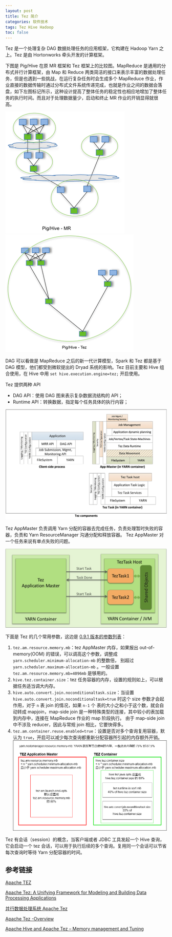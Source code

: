 ```yaml
---
layout: post
title: Tez 简介
categories: 软件技术
tags: Tez Hive Hadoop
toc: false
---
```


Tez 是一个处理复杂 DAG 数据处理任务的应用框架，它构建在 Hadoop Yarn 之上。Tez 是由 Hortonworks 牵头开发的计算框架。

下图是 Pig/Hive 在原 MR 框架和 Tez 框架上的比较图。MapReduce 是通用的分布式并行计算框架，由 Map 和 Reduce 两类简洁的接口来表示丰富的数据处理任务，但是也遇到一些挑战，在运行复杂任务时会生成多个 MapReduce 作业，作业直接的数据传输时通过分布式文件系统传递完成，也就是作业之间的数据会落盘，如下左图标记所示，这种设计提高了整体任务的稳定性也相应地增加了整体任务的执行时间。而且对于处理数据量少，启动和终止 MR 作业的开销显得就很高。

![Pig/Hive on MR](/assets/img/post/tez-PigHiveQueryOnMR.png "Pig/Hive on MR")
![Pig/Hive on Tez](/assets/img/post/tez-PigHiveQueryOnTez.png "Pig/Hive on Tez")

DAG 可以看做是 MapReduce 之后的新一代计算模型，Spark 和 Tez 都是基于 DAG 模型，他们都受到微软提出的 Dryad 系统的影响。Tez 目前主要和 Hive 组合使用，在 Hive 中用 `set hive.execution.engine=tez;` 开启使用。

Tez 提供两种 API

* DAG API：使用 DAG 图来表示复杂数据流结构的 API；
* Runtime API：转换数据，指定每个任务具体的执行内容；

![Tez 组件](/assets/img/post/tez-components.png "Tez 组件")

Tez AppMaster 负责调用 Yarn 分配的容器去完成任务，负责处理暂时失败的容器，负责和 Yarn ResourceManager 沟通分配和释放容器。
Tez AppMaster 对一个任务来说有单点失败的问题。

![Tez AppMaster and Task Container](/assets/img/post/tez-am.png "Tez AppMaster and Task Container")

下面是 Tez 的几个常用参数，这边是 [0.9.1 版本的参数列表](https://tez.apache.org/releases/0.9.1/tez-api-javadocs/configs/TezConfiguration.html)：

1. `tez.am.resource.memory.mb`：tez AppMaster 内存，如果报出 out-of-memory(OOM) 的错误，可以调高这个参数，调整成 `yarn.scheduler.minimum-allocation-mb` 的整数倍，
别超过 `yarn.scheduler.maximum-allocation-mb` 。一般设置 `tez.am.resource.memory.mb=4096mb` 是够用的。
2. `hive.tez.container.size`：tez 任务容器的内存，设置的规则如上，可以根据任务适当调大内存。
3. `hive.auto.convert.join.noconditionaltask.size`：当设置 `hive.auto.convert.join.noconditionaltask=true` 时这个 size 参数才会起作用，对于 `n` 表 join 的情况，如果 `n-1` 个
表的大小之和小于这个数，就会自动转成 mapjoin，map-side join 是一种特殊类型的连接，其中较小的表加载到内存中，连接在 MapReduce 作业的 map 阶段执行。 由于 map-side join 中不涉及 reducer，因此与常规 join 相比，它要快得多。
4. `tez.am.container.reuse.enabled=true`：设置是否对多个查询复用容器，默认为 `true`，开启可以减少每次查询都重新分配容器所引起的内存额外开销。
![Tez 内存参数](/assets/img/post/tez-memory-parameter.png "Tez 内存参数")

Tez 有会话（session）的概念，当客户端或者 JDBC 工具发起一个 Hive 查询，它会启动一个 tez 会话，可以用于执行后续的多个查询。复用同一个会话可以节省每次查询时等待 Yarn 分配容器的时间。

## 参考链接

[Apache TEZ](https://tez.apache.org/)

[Apache Tez: A Unifying Framework for Modeling and Building Data Processing Applications](https://web.eecs.umich.edu/~mosharaf/Readings/Tez.pdf)

[并行数据处理系统 Apache Tez](https://gihyo.jp/admin/serial/01/how_hadoop_works/0016)

[Apache Tez -Overview](https://tsktech.medium.com/apache-tez-2fd0d6a1d4e3)

[Apache Hive and Apache Tez – Memory management and Tuning](https://www.justanalytics.com/blog/technical-know-how/apache-hive-memory-management-tuning)